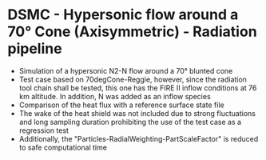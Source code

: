 # DSMC - Hypersonic flow around a 70° Cone (Axisymmetric) - Radiation pipeline
* Simulation of a hypersonic N2-N flow around a 70° blunted cone
* Test case based on 70degCone-Reggie, however, since the radiation tool chain shall be tested, this one has the FIRE II inflow conditions at 76 km altitude. In addition, N was added as an inflow species
* Comparison of the heat flux with a reference surface state file
* The wake of the heat shield was not included due to strong fluctuations and long sampling duration prohibiting the use of the test case as a regression test
* Additionally, the "Particles-RadialWeighting-PartScaleFactor" is reduced to safe computational time
